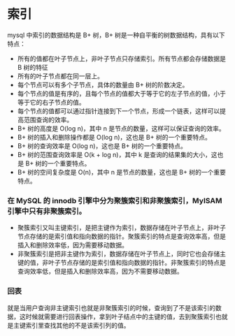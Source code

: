 # 索引

mysql 中索引的数据结构是 B+ 树，B+ 树是一种自平衡的树数据结构，具有以下特点：

- 所有的值都在叶子节点上，非叶子节点只存储索引。所有节点都会存储数据是 B 树的特征
- 所有的叶子节点都在同一层上。
- 每个节点可以有多个子节点，具体的数量由 B+ 树的阶数决定。
- 每个节点的值是有序的，且每个节点的值都大于等于它的左子节点的值，小于等于它的右子节点的值。
- 每个节点的值都可以通过指针连接到下一个节点，形成一个链表，这样可以提高范围查询的效率。
- B+ 树的高度是 O(log n)，其中 n 是节点的数量，这样可以保证查询的效率。
- B+ 树的插入和删除操作都是 O(log n)，这也是 B+ 树的一个重要特点。
- B+ 树的查询效率是 O(log n)，这也是 B+ 树的一个重要特点。
- B+ 树的范围查询效率是 O(k + log n)，其中 k 是查询的结果集的大小，这也是 B+ 树的一个重要特点。
- B+ 树的空间复杂度是 O(n)，其中 n 是节点的数量，这也是 B+ 树的一个重要特点。

### 在 MySQL 的 innodb 引擎中分为聚簇索引和非聚簇索引，MyISAM 引擎中只有非聚簇索引。

- 聚簇索引又叫主键索引，是把主键作为索引，数据存储在叶子节点上，非叶子节点存储的是索引值和指向数据的指针。聚簇索引的特点是查询效率高，但是插入和删除效率低，因为需要移动数据。
- 非聚簇索引是把非主键作为索引，数据存储在叶子节点上，同时它也会存储主键的值，非叶子节点存储的是索引值和指向数据的指针。非聚簇索引的特点是查询效率低，但是插入和删除效率高，因为不需要移动数据。

### 回表
就是当用户查询非主键索引也就是非聚簇索引的时候，查询到了不是该索引的数据，这时候就需要进行回表操作，拿到叶子结点中的主键的值，去到聚簇索引也就是主键索引里查找其他的不是该索引列的值。

